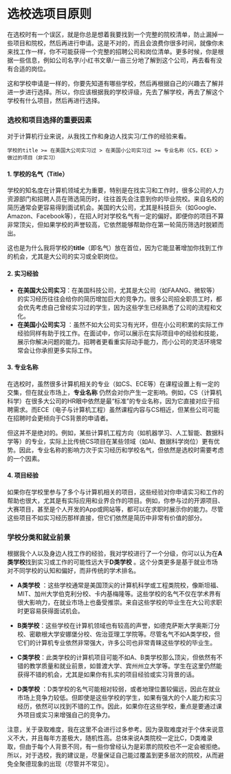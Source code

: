 # 选校选项目原则 

在选校时有一个误区，就是你总是想着我要找到一个完整的院校清单，防止漏掉一些项目和院校，然后再进行申请。这是不对的，而且会浪费你很多时间，就像你未来找工作一样，你不可能获得一个完整的招聘公司和岗位清单。更多时候，你是根据一些信息，例如公司名字/小红书文章/一亩三分地了解到这个公司，再去看有没有合适的岗位。

这和学校申请是一样的，你要先知道有哪些学校，然后再根据自己的兴趣去了解并进一步进行选择。所以，你应该根据我的学校评级，先去了解学校，再去了解这个学校有什么项目，然后再进行选择。

### 选校和项目选择的重要因素

对于计算机行业来说，从我找工作和身边人找实习/工作的经验来看。

```
学校的title >= 在美国大公司实习过 > 在美国小公司实习过 >= 专业名称（CS，ECE）> 做过的项目（非实习）
```

#### 1. **学校的名气（Title）**

学校的知名度在计算机领域尤为重要，特别是在找实习和工作时，很多公司的人力资源部门和招聘人员在筛选简历时，往往首先会注意到你的毕业院校。来自名校的简历通常会更容易得到面试机会。美国的大公司，尤其是科技巨头（如Google、Amazon、Facebook等），在招人时对学校名气有一定的偏好。即便你的项目不算非常顶尖，但如果学校的声誉较高，它依然能够帮助你在第一轮简历筛选时脱颖而出。

这也是为什么我将学校的**title**（即名气）放在首位，因为它能显著增加你找到工作的机会，尤其是大公司的实习或全职岗位。

#### 2. **实习经验**

- **在美国大公司实习**：在美国科技公司，尤其是大公司（如FAANG、微软等）的实习经历往往会给你的简历增加巨大的竞争力。很多公司招全职员工时，都会优先考虑自己曾经实习过的学生，因为这些学生已经熟悉了公司的流程和文化。
- **在美国小公司实习**
  ：虽然不如大公司实习有光环，但在小公司积累的实际工作经验同样有助于找工作。在面试中，你可以展示在实际项目中的经验和技能，展示你解决问题的能力。招聘者更看重实际动手能力，而小公司的灵活环境常常会让你承担更多实际工作。

#### 3. **专业名称**

在选校时，虽然很多计算机相关的专业（如CS、ECE等）在课程设置上有一定的交集，但在就业市场上，**专业名称**
仍然会对你产生一定影响。例如，CS（计算机科学）在很多大公司的HR眼中依然是最“标准”的专业名称，因为它直接对应于招聘需求。而ECE（电子与计算机工程）虽然课程内容与CS相近，但某些公司可能在招聘时会更倾向于CS背景的申请者。

但这并不是绝对的。例如，某些计算机工程方向（如机器学习、人工智能、数据科学等）的专业，实际上比传统CS项目在某些领域（如AI、数据科学岗位）更有优势。因此，专业名称的影响力次于实习经历和学校名气，但依然是选校时需要考虑的一个因素。

#### 4. **项目经验**

如果你在学校里参与了多个与计算机相关的项目，这些经验对你申请实习和工作的帮助也很大，尤其是有实际应用和业界合作的项目。例如，你参与过的开源项目、大赛项目，甚至是个人开发的App或网站等，都可以在求职时展示你的能力。尽管这些项目不如实习经历那样直接，但它们依然是简历中非常有价值的部分。

### 学校分类和就业前景

根据我个人以及身边人找工作的经验，我对学校进行了一个分级，你可以认为在**A类学校**找到实习或工作的可能性远大于**D类学校**
。这个分类更多是基于就业市场对不同学校的认知和偏好，而非传统的学术排名。

- **A类学校**
  ：这些学校通常是美国顶尖的计算机科学或工程类院校，像斯坦福、MIT、加州大学伯克利分校、卡内基梅隆等。这些学校的名气不仅在学术界有很大影响力，在就业市场上也备受推崇。来自这些学校的毕业生在大公司求职时更容易获得面试机会。

- **B类学校**：这些学校在计算机领域也有较高的声誉，如德克萨斯大学奥斯汀分校、密歇根大学安娜堡分校、佐治亚理工学院等。尽管名气不如A类学校，但它们的计算机专业依然非常强大，许多公司也非常青睐这些学校的毕业生。

- **C类学校**：此类学校的计算机项目可能不如A、B类学校那么顶尖，但依然有不错的教学质量和就业前景，如普渡大学、宾州州立大学等。学生在这里仍然能获得不错的机会，尤其是如果你有扎实的项目经验或实习背景的话。

- **D类学校**
  ：D类学校的名气可能相对较弱，或者地理位置较偏远，因此在就业市场上竞争力较低。但即使是这些学校的学生，如果有强大的个人能力和实习经历，依然可以找到不错的工作。因此，如果你在这些学校，重点是要通过课外项目或实习来增强自己的竞争力。

注意，关于录取难度，我在这里不会进行过多参考。因为录取难度对于个体来说意义不大，并且每年方差极大，随机性高。总体来说A类院校一定比C，D类难录取，但由于每个人背景不同，有一些你曾经认为是彩票的院校也不一定会被拒绝。所以，对于选校，我的建议是，尽量保证自己能过覆盖到更多层次的院校，从而避免全聚德现象的出现（尽管并不常见）。